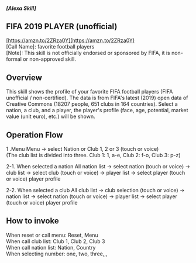 
##### [Alexa Skill] 
## FIFA 2019 PLAYER (unofficial) 
[https://amzn.to/2ZRza0Y](https://amzn.to/2ZRza0Y) \
[Call Name]: favorite football players \
[Note]: This skill is not officially endorsed or sponsored by FIFA, it is non-formal or non-approved skill.

## Overview
This skill shows the profile of your favorite FIFA football players (FIFA unofficial / non-certified).
The data is from FIFA's latest (2019) open data of Creative Commons (18207 people, 651 clubs in 164 countries).
Select a nation, a club, and a player, the player's profile (face, age, potential, market value (unit euro), etc.) will be shown.

## Operation Flow
1 .Menu
Menu -> select Nation or Club 1, 2 or 3 (touch or voice) \
(The club list is divided into three. Club 1: 1, a-e, Club 2: f-o, Club 3: p-z)

2-1. When selected a nation
All nation list → select nation (touch or voice) → club list → select club (touch or voice) → player list → select player (touch or voice) player profile

2-2. When selected a club
All club list → club selection (touch or voice) → nation list → select nation (touch or voice) → player list → select player (touch or voice) player profile

## How to invoke
When reset or call menu: Reset, Menu \
When call club list: Club 1, Club 2, Club 3 \
When call nation list: Nation, Country \
When selecting number: one, two, three,,,
